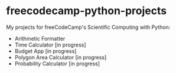 # freecodecamp-python-projects
My projects for freeCodeCamp's Scientific Computing with Python:

* Arithmetic Formatter
* Time Calculator [in progress]
* Budget App [in progress]
* Polygon Area Calculator [in progress]
* Probability Calculator [in progress]
